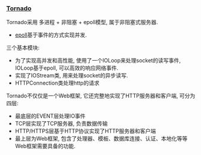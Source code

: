 ### [Tornado](http://www.nowamagic.net/academy/part/13/325/)

Tornado采用 多进程 + 非阻塞 + epoll模型, 属于非阻塞式服务器.
- [epoll](http://www.nowamagic.net/academy/detail/13321005)基于事件的方式实现并发.

三个基本模块: 
- 为了实现高并发和高性能, 使用了一个IOLoop来处理socket的读写事件, IOLoop基于epoll, 可以高效的响应网络事件.
- 实现了IOStream类, 用来处理socket的异步读写.
- HTTPConnection类处理http的请求

Tornado不仅仅是一个Web框架, 它还完整地实现了HTTP服务器和客户端, 可分为四层:
- 最底层的EVENT层处理IO事件
- TCP层实现了TCP服务器, 负责数据传输
- HTTP/HTTPS层基于HTTP协议实现了HTTP服务器和客户端
- 最上层为Web框架, 包含了处理器、模板、数据库连接、认证、本地化等等Web框架需要具备的功能.